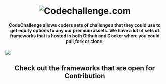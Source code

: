 <h1 align="center"><img src="https://d2qcctj8epnr7y.cloudfront.net/images/marvinpogi/logo-codechallenge.png" alt="Codechallenge.com" align="center"></h1>

<h4 align="center"><b>CodeChallenge</b> allows coders sets of challenges that they could use to get equity options to any our premium assets. We have a lot of sets of frameworks that is hosted in both Github and Docker where you could pull,fork or clone. </h4>

<img src="http://rdbuploads.s3.amazonaws.com/infographic/info-codechallenge.png">

<h2 align="Center">Check out the frameworks that are open for Contribution</h2>





